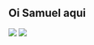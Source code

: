 ## Oi Samuel aqui

<div>
  <img src= "https://github-readme-stats.vercel.app/api?username=samueldesaa&theme=aura&show_icons=true" />
  <img src= "https://github-readme-stats.vercel.app/api/top-langs/?username=samueldesaa&theme=aura&layout=donut"/>
</div>
